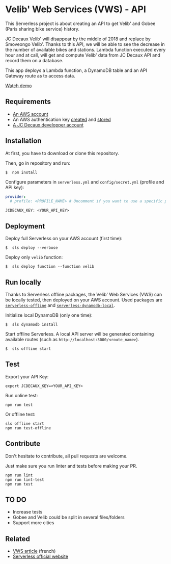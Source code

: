 # Velib' Web Services (VWS) - API

This Serverless project is about creating an API to get Velib' and Gobee (Paris sharing bike service) history.

JC Decaux Velib' will disappear by the middle of 2018 and replace by Smoveongo Velib'. Thanks to this API, we will be able to see the decrease in the number of available bikes and stations.
Lambda function executed every hour and at call, will get and compute Velib' data from JC Decaux API and record them on a database.

This app deploys a Lambda function, a DynamoDB table and an API Gateway route as to access data.

[Watch demo](https://d3597qzh3qe8nc.cloudfront.net/)

## Requirements
* [An AWS account](http://docs.aws.amazon.com/AmazonSimpleDB/latest/DeveloperGuide/AboutAWSAccounts.html)
* An AWS authentication key [created](http://docs.aws.amazon.com/IAM/latest/UserGuide/id_credentials_access-keys.html) and [stored](http://docs.aws.amazon.com/cli/latest/userguide/cli-chap-getting-started.html)
* [A JC Decaux developper account](https://developer.jcdecaux.com/#/login)


## Installation
At first, you have to download or clone this repository.

Then, go in repository and run:
```
$  npm install
````

Configure parameters in `serverless.yml` and `config/secret.yml` (profile and API key):
```yaml
provider:
  # profile: <PROFILE_NAME> # Uncomment if you want to use a specific profile    
```

```
JCDECAUX_KEY: <YOUR_API_KEY>
```

## Deployment
Deploy full Serverless on your AWS account (first time):
```
$  sls deploy --verbose
```

Deploy only `velib` function:
```
$  sls deploy function --function velib
```

## Run locally
Thanks to Serverless offline packages, the Velib' Web Services (VWS) can be  locally tested, then deployed on your AWS account.
Used packages are [`serverless-offline`](https://www.npmjs.com/package/serverless-offline) and [`serverless-dynamodb-local`](https://www.npmjs.com/package/serverless-dynamodb-local).

Initialize local DynamoDB (only one time):
```
$  sls dynamodb install
```

Start offline Serverless. A local API server will be generated containing  available routes (such as `http://localhost:3000/<route_name>`).
```
$  sls offline start
```

## Test
Export your API Key:
```
export JCDECAUX_KEY=<YOUR_API_KEY>
```

Run online test:
```
npm run test
```

Or offline test:
```
sls offline start
npm run test-offline
```


## Contribute
Don't hesitate to contribute, all pull requests are welcome.

Just make sure you run linter and tests before making your PR.

```
npm run lint
npm run lint-test
npm run test
```

## TO DO
* Increase tests
* Gobee and Velib could be split in several files/folders
* Support more cities

## Related
* [VWS article]() (french)
* [Serverless official website](https://serverless.com)
